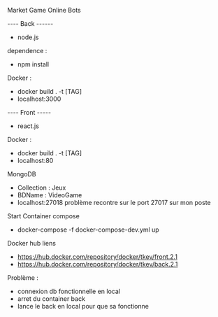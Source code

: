 Market Game Online Bots

---- Back ------
- node.js 

dependence :
- npm install

Docker : 
- docker build . -t [TAG]
- localhost:3000

---- Front -----
- react.js

Docker : 
- docker build . -t [TAG]
- localhost:80

MongoDB 
- Collection : Jeux 
- BDName : VideoGame
- localhost:27018 problème recontre sur le port 27017 sur mon poste 

Start Container compose 
- docker-compose -f docker-compose-dev.yml up

Docker hub liens 
- https://hub.docker.com/repository/docker/tkev/front.2.1
- https://hub.docker.com/repository/docker/tkev/back.2.1

Problème : 
  - connexion db fonctionnelle en local
  - arret du container back 
  - lance le back en local pour que sa fonctionne
